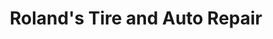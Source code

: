 ---
title: "Roland's Tire and Auto Repair"
url: /fairhaven/rolands-tire-and-auto-repair/
shop: car repair
---